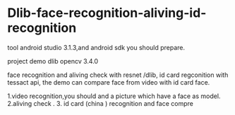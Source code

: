 # Dlib-face-recognition-aliving-id-recognition
tool android studio 3.1.3,and android sdk you should prepare. 

project
demo
dlib
opencv 3.4.0

face recognition and aliving check with resnet /dlib, id card regconition with tessact api, the demo can compare face from video with id card face.

1.video recognition,you should and a picture which have a face as model.
2.aliving check .
3. id card (china ) recognition and face compre
